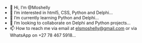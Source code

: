 - 👋 Hi, I’m @Moshelly
- 👀 I’m interested in html5, CSS, Python and Delphi...
- 🌱 I’m currently learning Python and Delphi...
- 💞️ I’m looking to collaborate on Delphi and Python projects...
- 📫 How to reach me via email at elsmoshelly@gmail.com or via WhatsApp on +27 78 467 5918...

<!---
Moshelly/Moshelly is a ✨ special ✨ repository because its `README.md` (this file) appears on your GitHub profile.
You can click the Preview link to take a look at your changes.
--->
